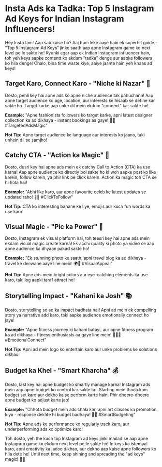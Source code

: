 # Insta Ads ka Tadka: Top 5 Instagram Ad Keys for Indian Instagram Influencers!

Hey Insta fam! Aap sab kaise ho? Aaj hum leke aaye hain ek superhit guide - "Top 5 Instagram Ad Keys" jinke saath aap apne Instagram game ko next level pe le sakte ho! Kyunki agar aap ek Indian Instagram influencer hain, toh yeh keys aapke contentt ko ekdum "tadka" denge aur aapke followers ko hila denge! Chalo, bina time waste kiye, aaiye jaante hain yeh khaas ad keys!

## Target Karo, Connect Karo - "Niche ki Nazar" 👀

Dosto, pehli key hai apne ads ko apne niche audience tak pahuchana! Aap apne target audience ko age, location, aur interests ke hisaab se define kar sakte ho. Target karke aap unke dil mein ekdum "connect" kar sakte ho!

**Example:** "Apne fashionista followers ko target karke, apni latest designer collection ka ad dikhaya - instant bookings aa gaye! 💃🎯 #TargetedAdsMagic"

**Hot Tip:** Apne target audience ke language aur interests ko jaano, taki unhein dil se samjho!

## Catchy CTA - "Action ka Magic" 📣

Dosto, dusri key hai apne ads mein ek catchy Call to Action (CTA) ka use karna! Aap apne audience ko directly bol sakte ho ki woh aapke post ko like karein, follow karein, ya phir link pe click karein. Action ka magic toh CTA se hi hota hai!

**Example:** "Abhi like karo, aur apne favourite celeb ke latest updates se updated raho! 🌟💖 #ClickToFollow"

**Hot Tip:** CTA ko interesting banane ke liye, emojis aur kuch fun words ka use karo!

## Visual Magic - "Pic ka Power" 📸

Dosto, Instagram ek visual platform hai, toh teesri key hai apne ads mein ekdam visual magic create karna! Ek acchi quality ki photo ya video se aap apne audience ka dhyaan pakad sakte ho!

**Example:** "Ek stunning photo ke saath, apni travel blog ka ad dikhaya - travel ke deewane aaye line mein! 🌍📸 #VisualAppeal"

**Hot Tip:** Apne ads mein bright colors aur eye-catching elements ka use karo, taki log aapki taraf attract ho!

## Storytelling Impact - "Kahani ka Josh" 📚

Dosto, storytelling se ad ka impact badhata hai! Apni ad mein ek compelling story ya narrative add karo, taki aapke audience emotionally connect ho jaye!

**Example:** "Apne fitness journey ki kahani batayi, aur apne fitness program ka ad dikhaya - fitness enthusiasts aa gaye line mein! 💪🏋️‍♂️ #EmotionalConnect"

**Hot Tip:** Apni ad mein logo ko entertain karo aur unke problems ke solutions dikhao!

## Budget ka Khel - "Smart Kharcha" 💰

Dosto, last key hai apne budget ko smartly manage karna! Instagram ads mein aap apne budget ko control kar sakte ho. Starting mein thoda kam budget set karo aur dekho kaise perform karte hain. Phir dheere-dheere apne budget ko adjust karte jao!

**Example:** "Chhota budget mein ads chala kar, apni art classes ka promotion kiya - response dekhte hi budget badhaya! 🎨💵 #SmartBudgeting"

**Hot Tip:** Apne ads ke performance ko regularly track karo, aur underperforming ads ko optimize karo!

Toh dosto, yeh the kuch top Instagram ad keys jinki madad se aap apne Instagram game ko ekdum next level pe le sakte ho! In keys ka istemaal karo, apni creativity ka jadoo dikhao, aur dekho aap kaise apne followers ko hila dete ho! Until next time, keep shining and spreading the "ad keys" magic! 🌟✨